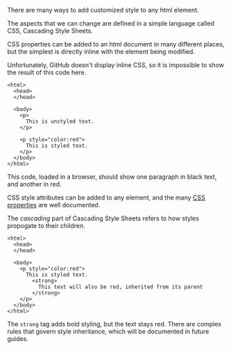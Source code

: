 There are many ways to add customized style to any html element.

The aspects that we can change are defined in a simple language called CSS, Cascading Style Sheets.

CSS properties can be added to an html document in many different places, but the simplest is directly inline with the element being modified.

Unfortunately, GitHub doesn't display inline CSS, so it is impossible to show the result of this code here.

```
<html>
  <head>
  </head>

  <body>
    <p>
      This is unstyled text.
    </p>
    
    <p style="color:red">
      This is styled text.
    </p>
  </body>
</html>
```
This code, loaded in a browser, should show one paragraph in black text, and another in red.

CSS style attributes can be added to any element, and the many [CSS properties](http://www.w3schools.com/cssref/) are well documented.

The *cascading* part of Cascading Style Sheets refers to how styles propogate to their children.

```
<html>
  <head>
  </head>

  <body>
    <p style="color:red">
      This is styled text.
        <strong>
          This text will also be red, inherited from its parent
        </strong>
    </p>
  </body>
</html>
```

The `strong` tag adds bold styling, but the text stays red. There are complex rules that govern style inheritance, which will be documented in future guides.
